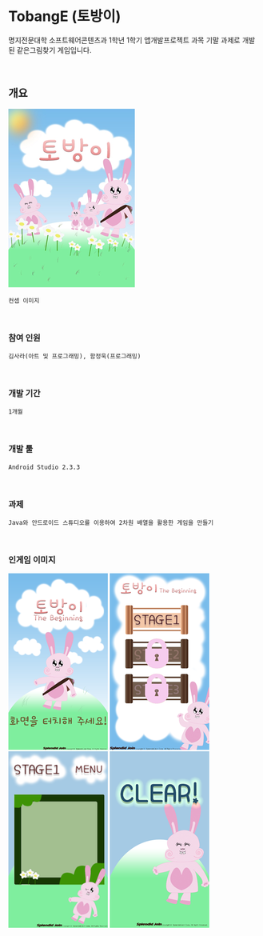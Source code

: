 # TobangE (토방이)
명지전문대학 소프트웨어콘텐츠과 1학년 1학기 앱개발프로젝트 과목 기말 과제로 개발된 같은그림찾기 게임입니다.


</br>

## 개요
<img src="/Images/00.png" width=253 height=357></img></br>
```
컨셉 이미지
```

</br>

### 참여 인원
```
김사라(아트 및 프로그래밍), 함정욱(프로그래밍)
```

</br>

### 개발 기간
```
1개월
```

</br>

### 개발 툴
```
Android Studio 2.3.3
```

</br>

### 과제
```
Java와 안드로이드 스튜디오를 이용하여 2차원 배열을 활용한 게임을 만들기
```

</br>

### 인게임 이미지
<img src="/Images/01.png" width=199 height=353></img>
<img src="/Images/02.png" width=199 height=353></img>
<img src="/Images/03.png" width=199 height=353></img>
<img src="/Images/04.png" width=199 height=353></img>


</br></br>

